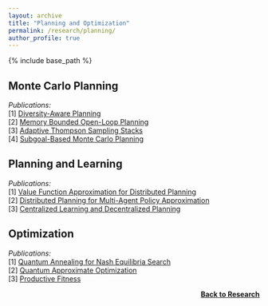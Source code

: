 ```yaml
---
layout: archive
title: "Planning and Optimization"
permalink: /research/planning/
author_profile: true
---
```


{% include base_path %}

## Monte Carlo Planning

*Publications:*  
[1] [Diversity-Aware Planning](https://thomyphan.github.io/publication/2018-09-01-icac-gabor)  
[2] [Memory Bounded Open-Loop Planning](https://thomyphan.github.io/publication/2019-02-01-aaai-phan)  
[3] [Adaptive Thompson Sampling Stacks](https://thomyphan.github.io/publication/2019-08-01-ijcai-phan)  
[4] [Subgoal-Based Monte Carlo Planning](https://thomyphan.github.io/publication/2019-08-01-ijcai-gabor)  

## Planning and Learning

*Publications:*  
[1] [Value Function Approximation for Distributed Planning](https://thomyphan.github.io/publication/2018-06-01-aamas-phan)  
[2] [Distributed Planning for Multi-Agent Policy Approximation](https://thomyphan.github.io/publication/2019-05-01-aamas-phan)  
[3] [Centralized Learning and Decentralized Planning](https://thomyphan.github.io/publication/2020-05-01-ala-phan)  

## Optimization

*Publications:*  
[1] [Quantum Annealing for Nash Equilibria Search](https://thomyphan.github.io/publication/2020-08-01-iccs-roch)  
[2] [Quantum Approximate Optimization](https://thomyphan.github.io/publication/2020-10-01-icrc-roch)  
[3] [Productive Fitness](https://thomyphan.github.io/publication/2021-01-01-naco-gabor)  

<div style="float: right;">
    <a href="https://thomyphan.github.io/research/"><strong>Back to Research</strong></a>
</div>